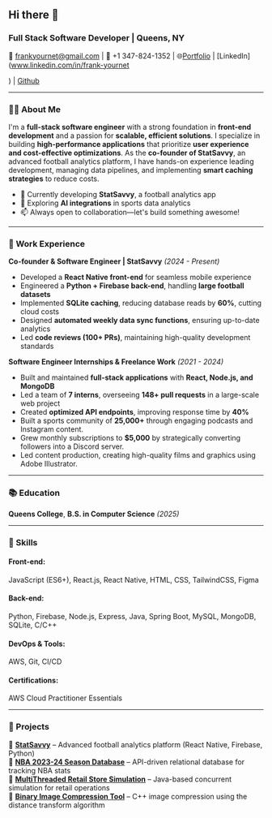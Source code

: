 ## Hi there 👋  

### Full Stack Software Developer | Queens, NY  
📧 frankyournet@gmail.com | 📱 +1 347-824-1352 | :globe_with_meridians:[Portfolio](https://www.franks.city/) | [LinkedIn](www.linkedin.com/in/frank-yournet

) | [Github](https://github.com/yournetf)

---

### 🧑‍💻 About Me  
I'm a **full-stack software engineer** with a strong foundation in **front-end development** and a passion for **scalable, efficient solutions**. I specialize in building **high-performance applications** that prioritize **user experience and cost-effective optimizations**. As the **co-founder of StatSavvy**, an advanced football analytics platform, I have hands-on experience leading development, managing data pipelines, and implementing **smart caching strategies** to reduce costs.

- 🔭 Currently developing **StatSavvy**, a football analytics app  
- 🌱 Exploring **AI integrations** in sports data analytics
- 📫 Always open to collaboration—let's build something awesome!  

---

### 💼 Work Experience  
**Co-founder & Software Engineer | StatSavvy** *(2024 - Present)*  
- Developed a **React Native front-end** for seamless mobile experience  
- Engineered a **Python + Firebase back-end**, handling **large football datasets**  
- Implemented **SQLite caching**, reducing database reads by **60%**, cutting cloud costs  
- Designed **automated weekly data sync functions**, ensuring up-to-date analytics  
- Led **code reviews (100+ PRs)**, maintaining high-quality development standards  

**Software Engineer Internships & Freelance Work** *(2021 - 2024)*  
- Built and maintained **full-stack applications** with **React, Node.js, and MongoDB**  
- Led a team of **7 interns**, overseeing **148+ pull requests** in a large-scale web project  
- Created **optimized API endpoints**, improving response time by **40%**  
- Built a sports community of **25,000+** through engaging podcasts and Instagram content. 
- Grew monthly subscriptions to **$5,000** by strategically converting followers into a Discord server. 
- Led content production, creating high-quality films and graphics using Adobe Illustrator. 
---

### 📚 Education  
**Queens College**, **B.S. in Computer Science** *(2025)*  

---

### 🔧 Skills  

#### **Front-end:**  
JavaScript (ES6+), React.js, React Native, HTML, CSS, TailwindCSS, Figma  

#### **Back-end:**  
Python, Firebase, Node.js, Express, Java, Spring Boot, MySQL, MongoDB, SQLite, C/C++  

#### **DevOps & Tools:**  
AWS, Git, CI/CD  

#### **Certifications:**  
AWS Cloud Practitioner Essentials  

---

### 🚀 Projects  
🔹 **[StatSavvy](#)** – Advanced football analytics platform (React Native, Firebase, Python)  
🔹 **[NBA 2023-24 Season Database](#)** – API-driven relational database for tracking NBA stats  
🔹 **[MultiThreaded Retail Store Simulation](#)** – Java-based concurrent simulation for retail operations  
🔹 **[Binary Image Compression Tool](#)** – C++ image compression using the distance transform algorithm  
